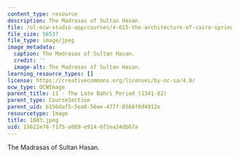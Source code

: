 ```yaml
---
content_type: resource
description: The Madrasas of Sultan Hasan.
file: /ol-ocw-studio-app/courses/4-615-the-architecture-of-cairo-spring-2002/15622e76f175a089e9146f2ea24db67a_1083.jpeg
file_size: 56537
file_type: image/jpeg
image_metadata:
  caption: The Madrasas of Sultan Hasan.
  credit: ''
  image-alt: The Madrasas of Sultan Hasan.
learning_resource_types: []
license: https://creativecommons.org/licenses/by-nc-sa/4.0/
ocw_type: OCWImage
parent_title: 11 - The Late Bahri Period (1341-82)
parent_type: CourseSection
parent_uid: b156daf5-5ea0-56ee-477f-0568f6d4912e
resourcetype: Image
title: 1083.jpeg
uid: 15622e76-f175-a089-e914-6f2ea24db67a
---
```

The Madrasas of Sultan Hasan.